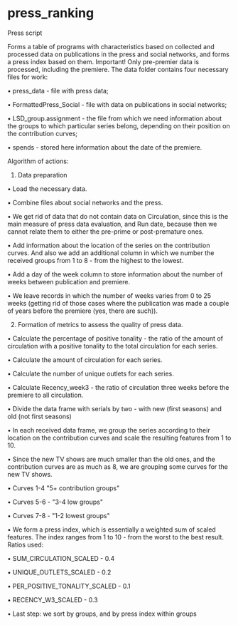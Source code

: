# press_ranking
Press script

Forms a table of programs with characteristics based on collected and processed data on publications in the press and social networks, and forms a press index based on them. Important! Only pre-premier data is processed, including the premiere.
The data folder contains four necessary files for work:

• press_data - file with press data;

• FormattedPress_Social - file with data on publications in social networks;

• LSD_group.assignment - the file from which we need information about the groups to which particular series belong, depending on their position on the contribution curves;

• spends - stored here information about the date of the premiere.

Algorithm of actions:

1. Data preparation

• Load the necessary data.

• Combine files about social networks and the press.

• We get rid of data that do not contain data on Circulation, since this is the main measure of press data evaluation, and Run date, 
because then we cannot relate them to either the pre-prime or post-premature ones.

• Add information about the location of the series on the contribution curves. And also we add an additional column in which we number the received groups from 1 to 8 - from the highest to the lowest.

• Add a day of the week column to store information about the number of weeks between publication and premiere.

• We leave records in which the number of weeks varies from 0 to 25 weeks (getting rid of those cases where the publication was made a couple of years before the premiere (yes, there are such)).

2. Formation of metrics to assess the quality of press data.

• Calculate the percentage of positive tonality - the ratio of the amount of circulation with a positive tonality to the total circulation for each series.

• Calculate the amount of circulation for each series.

• Calculate the number of unique outlets for each series.

• Calculate Recency_week3 - the ratio of circulation three weeks before the premiere to all circulation.

• Divide the data frame with serials by two - with new (first seasons) and old (not first seasons)

• In each received data frame, we group the series according to their location on the contribution curves and scale the resulting 
features from 1 to 10.

• Since the new TV shows are much smaller than the old ones, and the contribution curves are as much as 8, we are grouping some curves for the new TV shows.

• Curves 1-4 "5+ contribution groups"

• Curves 5-6 - "3-4 low groups"

• Curves 7-8 - "1-2 lowest groups"

• We form a press index, which is essentially a weighted sum of scaled features. The index ranges from 1 to 10 - from the worst to the best result. Ratios used:

• SUM_CIRCULATION_SCALED - 0.4

• UNIQUE_OUTLETS_SCALED - 0.2

• PER_POSITIVE_TONALITY_SCALED - 0.1

• RECENCY_W3_SCALED - 0.3

• Last step: we sort by groups, and by press index within groups
